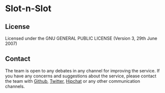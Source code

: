 # Slot-n-Slot

## License
Licensed under the GNU GENERAL PUBLIC LICENSE (Version 3, 29th June 2007)

## Contact
The team is open to any debates in any channel for improving the service. If you have any concerns and suggestions about the service, please contact the team with [Github](https://github.com/SlotNSlot/SlotNSlot), [Twitter](https://twitter.com/slotnslot), [Hipchat](https://discord.gg/f97RkQf) or any other communication channels.
